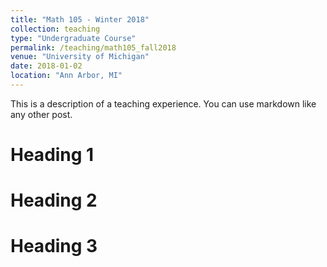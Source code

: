 ```yaml
---
title: "Math 105 - Winter 2018"
collection: teaching
type: "Undergraduate Course"
permalink: /teaching/math105_fall2018
venue: "University of Michigan"
date: 2018-01-02
location: "Ann Arbor, MI"
---
```


This is a description of a teaching experience. You can use markdown like any other post.

Heading 1
======

Heading 2
======

Heading 3
======
